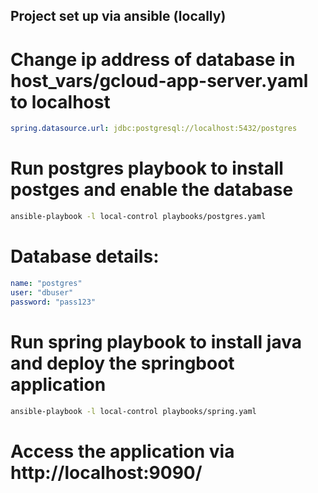 ## Project set up via ansible (locally)

# Change ip address of database in host_vars/gcloud-app-server.yaml to localhost 
```yaml
spring.datasource.url: jdbc:postgresql://localhost:5432/postgres
```

# Run postgres playbook to install postges and enable the database
```bash
ansible-playbook -l local-control playbooks/postgres.yaml
```

# Database details:
```yaml
name: "postgres"
user: "dbuser"
password: "pass123"
```

# Run spring playbook to install java and deploy the springboot application
```bash
ansible-playbook -l local-control playbooks/spring.yaml
```

# Access the application via http://localhost:9090/
